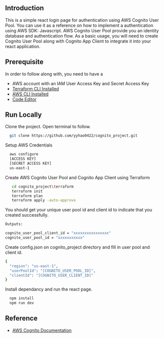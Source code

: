 ## Introduction

This is a simple react login page for authentication using AWS Cognito User Pool. You can use it as a reference on how to implement a authentication using AWS SDK: Javascript. AWS Cognito User Pool provide you an identity database and authentication flow. As a basic usage, you will need to create Cognito User Pool along with Cognito App Client to integrate it into your react application.

## Prerequisite

In order to follow along with, you need to have a

- AWS account with an IAM User Access Key and Secret Access Key
- [Terraform CLI Installed](https://developer.hashicorp.com/terraform/install)
- [AWS CLI Installed](https://docs.aws.amazon.com/cli/latest/userguide/getting-started-install.html)
- [Code Editor](https://code.visualstudio.com/Download)

## Run Locally

Clone the project. Open terminal to follow.

```bash
  git clone https://github.com/yyhao0422/cognito_project.git
```

Setup AWS Credentials

```bash
  aws configure
  [ACCESS KEY]
  [SECRET ACCESS KEY]
  us-east-1
```

Create AWS Cognito User Pool and Cognito App Client using Terraform

```bash
   cd cognito_project\terraform
   terraform init
   terraform plan
   terraform apply -auto-approve
```

You should get your unique user pool id and client id to indicate that you created successfully.

```bash
Outputs:

cognito_user_pool_client_id = "xxxxxxxxxxxxxxxx"
cognito_user_pool_id = "xxxxxxxxxxx"
```

Create config.json on cognito_project directory and fill in user pool and client id.

```bash
{
  "region": "us-east-1",
  "userPoolId": "[COGNITO_USER_POOL_ID]",
  "clientId": "[COGNITO_USER_CLIENT_ID]"
}

```

Install dependancy and run the react page.

```bash
  npm install
  npm run dev
```

## Reference

- [AWS Cognito Documentation](https://docs.aws.amazon.com/cognito/latest/developerguide/getting-started-test-application-react.html)
